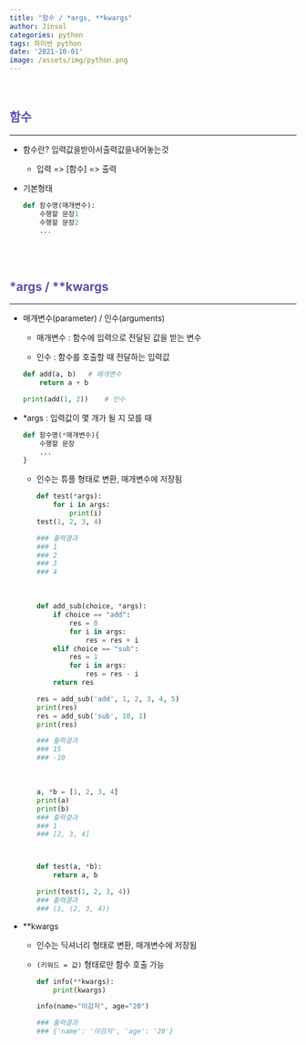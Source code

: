 ```yaml
---
title: "함수 / *args, **kwargs"
author: Jinsol
categories: python
tags: 파이썬 python
date: '2021-10-01'
image: /assets/img/python.png
---
```


<br>

## <span style="color:#5454ab">함수</span>
<hr>

- 함수란? 입력값을받아서출력값을내어놓는것

    - 입력 => [함수] => 출력

- 기본형태

    ```python
    def 함수명(매개변수):
        수행할 문장1
        수행할 문장2
        ...
    ```


<br><br>

## <span style="color:#5454ab">*args / **kwargs</span>
<hr>

- 매개변수(parameter) / 인수(arguments)

    - 매개변수 : 함수에 입력으로 전달된 값을 받는 변수

    - 인수 : 함수를 호출할 때 전달하는 입력값

    ```python
    def add(a, b)   # 매개변수
        return a + b

    print(add(1, 2))    # 인수
    ```

- *args : 입력값이 몇 개가 될 지 모를 때 

    ```python
    def 함수명(*매개변수){
        수행할 문장
        ...
    }
    ```

    - 인수는 튜플 형태로 변환, 매개변수에 저장됨

        ```python
        def test(*args):
            for i in args:
                print(i)
        test(1, 2, 3, 4)

        ### 출력결과
        ### 1
        ### 2
        ### 3
        ### 4
        ```

        <br>

        ```python
        def add_sub(choice, *args):
            if choice == "add":
                res = 0
                for i in args:
                    res = res + i
            elif choice == "sub":
                res = 1
                for i in args:
                    res = res - i
            return res

        res = add_sub('add', 1, 2, 3, 4, 5)
        print(res)
        res = add_sub('sub', 10, 1)
        print(res)

        ### 출력결과
        ### 15
        ### -10
        ```

        <br>

        ```python
        a, *b = [1, 2, 3, 4]
        print(a)
        print(b)
        ### 출력결과
        ### 1
        ### [2, 3, 4]



        def test(a, *b):
            return a, b

        print(test(1, 2, 3, 4))
        ### 출력결과
        ### (1, (2, 3, 4))
        ```

- **kwargs

    - 인수는 딕셔너리 형태로 변환, 매개변수에 저장됨

    - `(키워드 = 값)` 형태로만 함수 호출 가능

        ```python
        def info(**kwargs):
            print(kwargs)

        info(name="이감자", age="20")

        ### 출력결과
        ### {'name': '이감자', 'age': '20'}
        ```